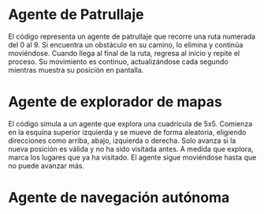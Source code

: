 # Agente de Patrullaje

El código representa un agente de patrullaje que recorre una ruta numerada del 0 al 9. Si encuentra un obstáculo en su camino, lo elimina y continúa moviéndose. Cuando llega al final de la ruta, regresa al inicio y repite el proceso. Su movimiento es continuo, actualizándose cada segundo mientras muestra su posición en pantalla.

# Agente de explorador de mapas
El código simula a un agente que explora una cuadrícula de 5x5. Comienza en la esquina superior izquierda y se mueve de forma aleatoria, eligiendo direcciones como arriba, abajo, izquierda o derecha. Solo avanza si la nueva posición es válida y no ha sido visitada antes. A medida que explora, marca los lugares que ya ha visitado. El agente sigue moviéndose hasta que no puede avanzar más.

# Agente de navegación autónoma